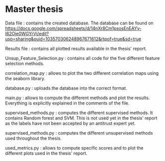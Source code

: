 # Master thesis

Data file : contains the created database. The database can be found on https://docs.google.com/spreadsheets/d/14nXr8Cm1psosEnEAYy-I62Oje0WGYrVj/edit?usp=sharing&ouid=103570306248967671612&rtpof=true&sd=true

Results file : contains all plotted results available in the thesis' report.

Unsup_Feature_Selection.py : contains all code for the five different feature selection methods.

correlation_map.py : allows to plot the two different correlation maps using the seaborn library.

database.py : uploads the database into the correct format.

main.py : allows to compute the different methods and plot the results. Everything is explicitly explained in the comments of the file.

supervised_methods.py : computes the different supervised methods. It contains Random forest and SVM. This is not used yet in the thesis' report as the labels have not been accepted by an antitrust expert yet.

supervised_methods.py : computes the different unsupervised methods used throughout the thesis. 

used_metrics.py : allows to compute specific scores and to plot the different plots used in the thesis' report.
